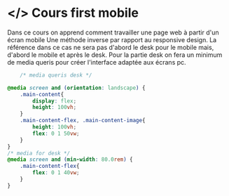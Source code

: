 # &lt;/&gt; Cours first mobile
Dans ce cours on apprend comment travailler une page web à partir d'un écran mobile
Une méthode inverse par rapport au responsive design.
La référence dans ce cas ne sera pas d'abord le desk pour le mobile mais, d'abord le mobile et après le desk.
Pour la partie desk on fera un minimum de media queris pour créer l'interface adaptée aux écrans pc.

```css
    /* media queris desk */

@media screen and (orientation: landscape) {
    .main-content{
        display: flex;
        height: 100vh;
    }
    .main-content-flex, .main-content-image{
        height: 100vh;
        flex: 0 1 50vw;
    }
}
/* media for desk */
@media screen and (min-width: 80.0rem) {
    .main-content-flex{
        flex: 0 1 40vw;
    }
}
```